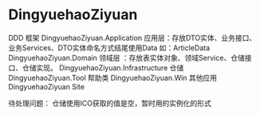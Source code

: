 DingyuehaoZiyuan
================

DDD 框架 
DingyuehaoZiyuan.Application
应用层：存放DTO实体、业务接口、业务Services、DTO实体命名方式结尾使用Data 如：ArticleData
DingyuehaoZiyuan.Domain	
领域层 ：存放表实体对象、领域Service、仓储接口、仓储实现。
DingyuehaoZiyuan.Infrastructure	仓储
DingyuehaoZiyuan.Tool	帮助类
DingyuehaoZiyuan.Win	其他应用
DingyuehaoZiyuan  Site 

待处理问题：
仓储使用ICO获取的值是空，暂时用的实例化的形式
